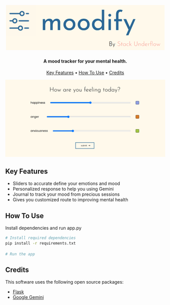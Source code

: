
<h1 align="center">
  <br>
  <a><img src="https://raw.githubusercontent.com/starstalker9160/moodify/refs/heads/main/moodify_logo.png?token=GHSAT0AAAAAADAQLOVUZ7TXDZDMDEXELTOWZ6VU6ZQ" alt="moodify" width=500></a>
</h1>

<h4 align="center">A mood tracker for your mental health.</h4>

<p align="center">
  <a href="#key-features">Key Features</a> •
  <a href="#how-to-use">How To Use</a> •
  <a href="#credits">Credits</a>
</p>

![screenshot](https://raw.githubusercontent.com/starstalker9160/moodify/refs/heads/main/moodify_ui.png?token=GHSAT0AAAAAADAQLOVUDNUVDMBGTIOZZPCIZ6VU7KA)

## Key Features

* Sliders to accurate define your emotions and mood
* Personalized response to help you using Gemini
* Journal to track your mood from precious sessions
* Gives you customized route to improving mental health

## How To Use

Install dependencies and run app.py

```bash
# Install required dependencies 
pip install -r requirements.txt

# Run the app
```

## Credits

This software uses the following open source packages:

- [Flask](https://flask.palletsprojects.com/en/stable/)
- [Google Gemini](https://ai.google.dev/)
